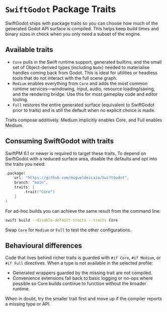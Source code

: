 # ``SwiftGodot`` Package Traits

SwiftGodot ships with package traits so you can choose how much of the generated
Godot API surface is compiled. This helps keep build times and binary sizes in
check when you only need a subset of the engine.

## Available traits

- ``Core`` pulls in the Swift runtime support, generated builtins, and the small
  set of Object-derived types (including ``Node``) needed to materialise handles
  coming back from Godot. This is ideal for utilities or headless tools that do
  not interact with the full scene graph.
- ``Medium`` enables everything from ``Core`` and adds the most common runtime
  services—windowing, input, audio, resource loading/saving, and the rendering
  bridge. Use this for most gameplay code and editor tooling.
- ``Full`` restores the entire generated surface (equivalent to SwiftGodot prior
  to traits) and is still the default when no explicit choice is made.

Traits compose additively. Medium implicitly enables Core, and Full enables
Medium.

## Consuming SwiftGodot with traits

SwiftPM 6.1 or newer is required to target these traits. To depend on
SwiftGodot with a reduced surface area, disable the defaults and opt into the
traits you need:

```swift
.package(
    url: "https://github.com/migueldeicaza/SwiftGodot",
    branch: "main",
    traits: [
        .trait("Core")
    ]
)
```

For ad-hoc builds you can achieve the same result from the command line:

```bash
swift build --disable-default-traits --traits Core
```

Swap `Core` for `Medium` or `Full` to test the other configurations.

## Behavioural differences

Code that lives behind richer traits is guarded with `#if Core`, `#if Medium`,
or `#if Full` directives. When a type is not available in the selected
profile:

- Generated wrappers guarded by the missing trait are not compiled.
- Convenience extensions fall back to basic logging or no-ops where possible so
  Core builds continue to function without the broader runtime.

When in doubt, try the smaller trait first and move up if the compiler reports a
missing type or API.
